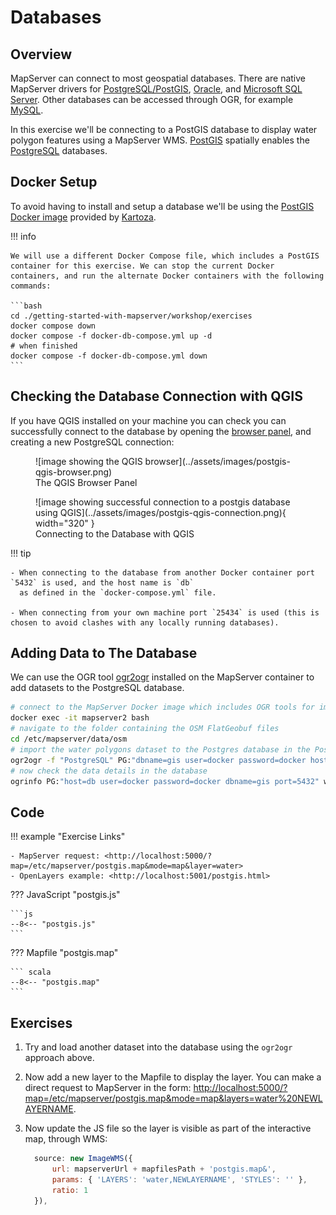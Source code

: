 # Databases

## Overview

MapServer can connect to most geospatial databases. There are native MapServer drivers for [PostgreSQL/PostGIS](https://mapserver.org/input/vector/postgis.html),
[Oracle](https://mapserver.org/input/vector/oracle.html), and [Microsoft SQL Server](https://mapserver.org/input/vector/mssql.html). Other databases
can be accessed through OGR, for example [MySQL](https://mapserver.org/input/vector/mysql.html).

In this exercise we'll be connecting to a PostGIS database to display water polygon features using a MapServer WMS. [PostGIS](https://postgis.net/) spatially enables the [PostgreSQL](https://www.postgresql.org/)
databases. 

## Docker Setup

To avoid having to install and setup a database we'll be using the [PostGIS Docker image](https://hub.docker.com/r/kartoza/postgis/) provided
by [Kartoza](https://kartoza.com/).

!!! info

    We will use a different Docker Compose file, which includes a PostGIS container for this exercise. We can stop the current Docker containers, and run the alternate Docker containers with the following commands:

    ```bash
    cd ./getting-started-with-mapserver/workshop/exercises
    docker compose down
    docker compose -f docker-db-compose.yml up -d
    # when finished
    docker compose -f docker-db-compose.yml down
    ```


## Checking the Database Connection with QGIS

If you have QGIS installed on your machine you can check you can successfully connect to the database by opening the
[browser panel](https://docs.qgis.org/3.34/en/docs/user_manual/managing_data_source/opening_data.html#the-browser-panel), and
creating a new PostgreSQL connection:

<figure markdown="span">
  ![image showing the QGIS browser](../assets/images/postgis-qgis-browser.png)
  <figcaption>The QGIS Browser Panel</figcaption>
</figure>

<figure markdown="span">
  ![image showing successful connection to a postgis database using QGIS](../assets/images/postgis-qgis-connection.png){ width="320" }
  <figcaption>Connecting to the Database with QGIS</figcaption>
</figure>

!!! tip

    - When connecting to the database from another Docker container port `5432` is used, and the host name is `db`
      as defined in the `docker-compose.yml` file.

    - When connecting from your own machine port `25434` is used (this is chosen to avoid clashes with any locally running databases).

## Adding Data to The Database

We can use the OGR tool [ogr2ogr](https://gdal.org/programs/ogr2ogr.html) installed on the MapServer container to add datasets to the PostgreSQL database.

```bash
# connect to the MapServer Docker image which includes OGR tools for importing data
docker exec -it mapserver2 bash
# navigate to the folder containing the OSM FlatGeobuf files
cd /etc/mapserver/data/osm
# import the water polygons dataset to the Postgres database in the Postgres Docker image
ogr2ogr -f "PostgreSQL" PG:"dbname=gis user=docker password=docker host=db port=5432" -nln water_a water_a.fgb
# now check the data details in the database
ogrinfo PG:"host=db user=docker password=docker dbname=gis port=5432" water_a -summary
```

## Code

<!--

Online example not available as no PostGIS installation on the server

<div class="map">
  <iframe src="https://geographika.github.io/getting-started-with-mapserver-demo/postgis.html"></iframe>
</div>
-->

!!! example "Exercise Links"

    - MapServer request: <http://localhost:5000/?map=/etc/mapserver/postgis.map&mode=map&layer=water>
    - OpenLayers example: <http://localhost:5001/postgis.html>

??? JavaScript "postgis.js"

    ```js
    --8<-- "postgis.js"
    ```

??? Mapfile "postgis.map"

    ``` scala
    --8<-- "postgis.map"
    ```

## Exercises

1. Try and load another dataset into the database using the `ogr2ogr` approach above.
2. Now add a new layer to the Mapfile to display the layer. You can make a direct request to MapServer in the form:
  <http://localhost:5000/?map=/etc/mapserver/postgis.map&mode=map&layers=water%20NEWLAYERNAME>.
3. Now update the JS file so the layer is visible as part of the interactive map, through WMS:

    ```js
      source: new ImageWMS({
          url: mapserverUrl + mapfilesPath + 'postgis.map&',
          params: { 'LAYERS': 'water,NEWLAYERNAME', 'STYLES': '' },
          ratio: 1
      }),
    ```
